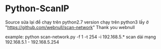 # Python-ScanIP
Source sửa lại để chạy trên python2.7
version chạy trên python3 lấy ở "https://github.com/webnull/scan-network"
Thank you webnull

example:
python scan-network.py -f 1 -t 254 -i 192.168.5.*
scan dải mạng 192.168.5.1 - 192.168.5.254
